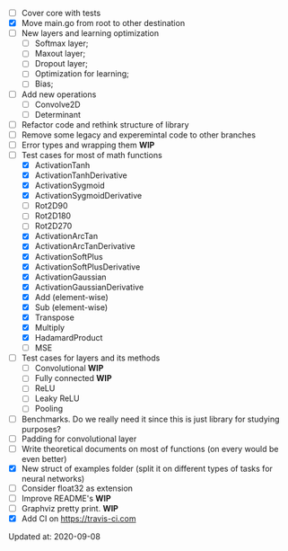 - [ ] Cover core with tests
- [x] Move main.go from root to other destination
- [ ] New layers and learning optimization
    - [ ] Softmax layer;
    - [ ] Maxout layer;
    - [ ] Dropout layer;
    - [ ] Optimization for learning;
    - [ ] Bias;
- [ ] Add new operations
    - [ ] Convolve2D
    - [ ] Determinant
- [ ] Refactor code and rethink structure of library
- [ ] Remove some legacy and experemintal code to other branches
- [ ] Error types and wrapping them **WIP**
- [ ] Test cases for most of math functions
    - [x] ActivationTanh
    - [x] ActivationTanhDerivative
    - [x] ActivationSygmoid
    - [x] ActivationSygmoidDerivative
    - [ ] Rot2D90
    - [ ] Rot2D180
    - [ ] Rot2D270
    - [x] ActivationArcTan
    - [x] ActivationArcTanDerivative
    - [x] ActivationSoftPlus
    - [x] ActivationSoftPlusDerivative
    - [x] ActivationGaussian
    - [x] ActivationGaussianDerivative
    - [x] Add (element-wise)
    - [x] Sub (element-wise)
    - [x] Transpose
    - [x] Multiply
    - [x] HadamardProduct
    - [ ] MSE
- [ ] Test cases for layers and its methods
    - [ ] Convolutional **WIP**
    - [ ] Fully connected **WIP**
    - [ ] ReLU
    - [ ] Leaky ReLU
    - [ ] Pooling  
- [ ] Benchmarks. Do we really need it since this is just library for studying purposes?
- [ ] Padding for convolutional layer
- [ ] Write theoretical documents on most of functions (on every would be even better)
- [x] New struct of examples folder (split it on different types of tasks for neural networks)
- [ ] Consider float32 as extension
- [ ] Improve README's **WIP**
- [ ] Graphviz pretty print. **WIP**
- [x] Add CI on https://travis-ci.com

Updated at: 2020-09-08